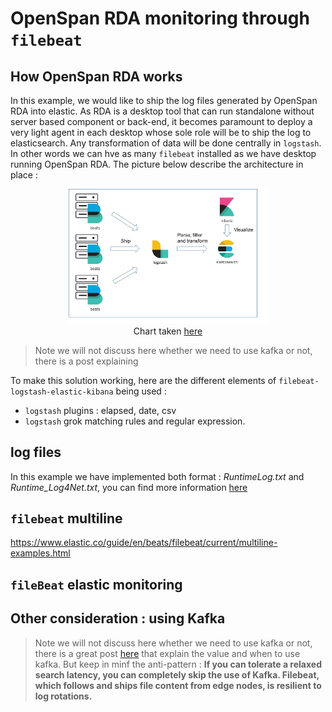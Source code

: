 # OpenSpan RDA monitoring through `filebeat`

## How OpenSpan RDA works

In this example, we would like to ship the log files generated by OpenSpan RDA into elastic. As RDA is a desktop tool that can run standalone without server based component or back-end, it becomes paramount to deploy a very light agent in each desktop whose sole role will be to ship the log to elasticsearch. Any transformation of data will be done centrally in `logstash`. In other words we can hve as many `filebeat` installed as we have desktop running OpenSpan RDA. The picture below describe the architecture in place :

 <figure align="center">
<img src="./Images/relationship-between-filebeat-and-logstash.png" width=75%>
<figcaption>Chart taken <a href="https://logz.io/blog/filebeat-vs-logstash/">here</a></figcaption>
 </figure>

> Note we will not discuss here whether we need to use kafka or not, there is a post explaining 

To make this solution working, here are the different elements of `filebeat-logstash-elastic-kibana` being used :

- `logstash` plugins : elapsed, date, csv
- `logstash` grok matching rules and regular expression.

## log files

In this example we have implemented both format : *RuntimeLog.txt* and *Runtime_Log4Net.txt*, you can find more information [here](./OpenSpan-logs.md)

## `filebeat` multiline

https://www.elastic.co/guide/en/beats/filebeat/current/multiline-examples.html

## `fileBeat` elastic monitoring


## Other consideration : using Kafka

> Note we will not discuss here whether we need to use kafka or not, there is a great post  [here](https://www.elastic.co/blog/just-enough-kafka-for-the-elastic-stack-part1) that explain the value and when to use kafka. But keep in minf the anti-pattern : **If you can tolerate a relaxed search latency, you can completely skip the use of Kafka. Filebeat, which follows and ships file content from edge nodes, is resilient to log rotations.**